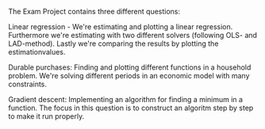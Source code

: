 The Exam Project contains three different questions:

Linear regression - We're estimating and plotting a linear regression. Furthermore we're estimating with two different solvers (following OLS- and LAD-method). Lastly we're comparing the results by plotting the estimationvalues.

Durable purchases: Finding and plotting different functions in a household problem. We're solving different periods in an economic model with many constraints.

Gradient descent: Implementing an algorithm for finding a minimum in a function. The focus in this question is to construct an algoritm step by step to make it run properly.
